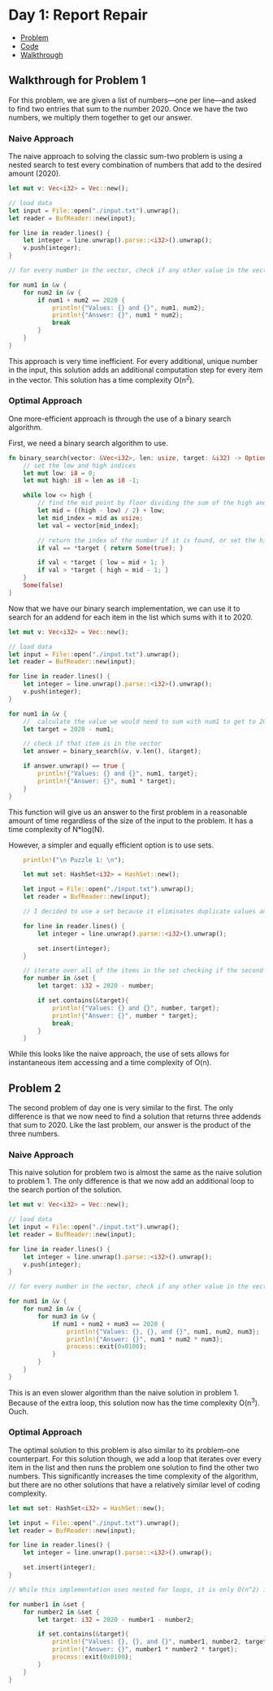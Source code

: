 # Day 1: Report Repair

- [Problem](https://adventofcode.com/2020/day/1)
- [Code](https://github.com/kolton-musgrove/advent-of-code-2020/blob/master/day%201/main.rs)
- [Walkthrough](https://dev.to/koltonmusgrove/advent-of-code-2020-day-1-problem-1-9n9)

## Walkthrough for Problem 1

For this problem, we are given a list of numbers—one per line—and asked to find two entries that sum to the number 2020. Once we have the two numbers, we multiply them together to get our answer.

### Naive Approach

The naive approach to solving the classic sum-two problem is using a nested search to test every combination of numbers that add to the desired amount (2020).

```rust
let mut v: Vec<i32> = Vec::new();

// load data
let input = File::open("./input.txt").unwrap();
let reader = BufReader::new(input);

for line in reader.lines() {
    let integer = line.unwrap().parse::<i32>().unwrap();
    v.push(integer);
}

// for every number in the vector, check if any other value in the vector sums with that number to equal 2020. If a pair of numbers is found, print them and the answer

for num1 in &v {
    for num2 in &v {
        if num1 + num2 == 2020 {
            println!{"Values: {} and {}", num1, num2};
            println!{"Answer: {}", num1 * num2};
            break
        }
    }
}
```

This approach is very time inefficient. For every additional, unique number in the input, this solution adds an additional computation step for every item in the vector. This solution has a time complexity O(n<sup>2</sup>).

### Optimal Approach

One more-efficient approach is through the use of a binary search algorithm.

First, we need a binary search algorithm to use.

```rust
fn binary_search(vector: &Vec<i32>, len: usize, target: &i32) -> Option<bool> {
    // set the low and high indices
    let mut low: i8 = 0;
    let mut high: i8 = len as i8 -1;

    while low <= high {
        // find the mid point by floor dividing the sum of the high and low
        let mid = ((high - low) / 2) + low;
        let mid_index = mid as usize;
        let val = vector[mid_index];

        // return the index of the number if it is found, or set the high and low to reduce the search space
        if val == *target { return Some(true); }

        if val < *target { low = mid + 1; }
        if val > *target { high = mid - 1; }
    }
    Some(false)
}
```

Now that we have our binary search implementation, we can use it to search for an addend for each item in the list which sums with it to 2020.

```rust
let mut v: Vec<i32> = Vec::new();

// load data
let input = File::open("./input.txt").unwrap();
let reader = BufReader::new(input);

for line in reader.lines() {
    let integer = line.unwrap().parse::<i32>().unwrap();
    v.push(integer);
}

for num1 in &v {
    //  calculate the value we would need to sum with num1 to get to 2020.
    let target = 2020 - num1;

    // check if that item is in the vector
    let answer = binary_search(&v, v.len(), &target);

    if answer.unwrap() == true {
        println!{"Values: {} and {}", num1, target};
        println!{"Answer: {}", num1 * target};
    }
}
```

This function will give us an answer to the first problem in a reasonable amount of time regardless of the size of the input to the problem. It has a time complexity of N\*log(N).

However, a simpler and equally efficient option is to use sets.

```rust
	println!("\n Puzzle 1: \n");

	let mut set: HashSet<i32> = HashSet::new();

	let input = File::open("./input.txt").unwrap();
	let reader = BufReader::new(input);

	// I decided to use a set because it eliminates duplicate values and reduces the iteration and accessing times to roughly 0.

	for line in reader.lines() {
		let integer = line.unwrap().parse::<i32>().unwrap();

		set.insert(integer);
	}

	// iterate over all of the items in the set checking if the second value for the solution is in the set. If so, print and exit.
	for number in &set {
		let target: i32 = 2020 - number;

		if set.contains(&target){
			println!{"Values: {} and {}", number, target};
			println!{"Answer: {}", number * target};
			break;
		}
	}
```

While this looks like the naive approach, the use of sets allows for instantaneous item accessing and a time complexity of O(n).

## Problem 2

The second problem of day one is very similar to the first. The only difference is that we now need to find a solution that returns three addends that sum to 2020. Like the last problem, our answer is the product of the three numbers.

### Naive Approach

This naive solution for problem two is almost the same as the naive solution to problem 1. The only difference is that we now add an additional loop to the search portion of the solution.

```rust
let mut v: Vec<i32> = Vec::new();

// load data
let input = File::open("./input.txt").unwrap();
let reader = BufReader::new(input);

for line in reader.lines() {
    let integer = line.unwrap().parse::<i32>().unwrap();
    v.push(integer);
}

// for every number in the vector, check if any other value in the vector sums with that number to equal 2020. If a pair of numbers is found, print them and the answer

for num1 in &v {
    for num2 in &v {
        for num3 in &v {
            if num1 + num2 + num3 == 2020 {
                println!{"Values: {}, {}, and {}", num1, num2, num3};
                println!{"Answer: {}", num1 * num2 * num3};
                process::exit(0x0100);
            }
        }
    }
}
```

This is an even slower algorithm than the naive solution in problem 1. Because of the extra loop, this solution now has the time complexity O(n<sup>3</sup>). Ouch.

### Optimal Approach

The optimal solution to this problem is also similar to its problem-one counterpart. For this solution though, we add a loop that iterates over every item in the list and then runs the problem one solution to find the other two numbers. This significantly increases the time complexity of the algorithm, but there are no other solutions that have a relatively similar level of coding complexity.

```rust
let mut set: HashSet<i32> = HashSet::new();

let input = File::open("./input.txt").unwrap();
let reader = BufReader::new(input);

for line in reader.lines() {
    let integer = line.unwrap().parse::<i32>().unwrap();

    set.insert(integer);
}

// While this implementation uses nested for loops, it is only O(n^2) in the worst case and is still the best solution to this problem. In terms of space complexity, it could be more efficient if I didn't copy all of the data into a set first, but I valued speed more than space in this instance.

for number1 in &set {
    for number2 in &set {
        let target: i32 = 2020 - number1 - number2;

        if set.contains(&target){
            println!{"Values: {}, {}, and {}", number1, number2, target};
            println!{"Answer: {}", number1 * number2 * target};
            process::exit(0x0100);
        }
    }
}
```
